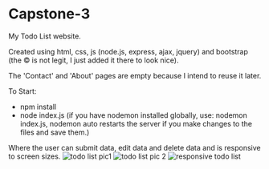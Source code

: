 # Capstone-3
My Todo List website.

Created using html, css, js (node.js, express, ajax, jquery) and bootstrap (the &copy; is not legit, I just added it there to look nice).

The 'Contact' and 'About' pages are empty because I intend to reuse it later.

To Start:
- npm install
- node index.js (if you have nodemon installed globally, use: nodemon index.js, nodemon auto restarts the server if you make changes to the files and save them.)

Where the user can submit data, edit data and delete data and is responsive to screen sizes.
![todo list pic1](https://github.com/devondevos/Capstone-3/assets/52822153/296196f1-2cc4-47a4-9924-ce8d05c3f830)
![todo list pic 2](https://github.com/devondevos/Capstone-3/assets/52822153/6c531955-4f3c-4a61-9137-b749865122cf)
![responsive todo list](https://github.com/devondevos/Capstone-3/assets/52822153/c14999a7-26f1-4be7-8a50-3acc3dc07c4c)

